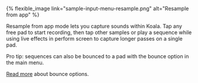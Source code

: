 ---
---

{% flexible_image link="sample-input-menu-resample.png" alt="Resample from app" %}

Resample from app mode lets you capture sounds within Koala. Tap any free pad to start recording, then tap other samples or play a sequence while using live effects in perform screen to capture longer passes on a single pad.

Pro tip: sequences can also be bounced to a pad with the bounce option in the main menu. 

[Read more](./4-sample#bounce-options) about bounce options.